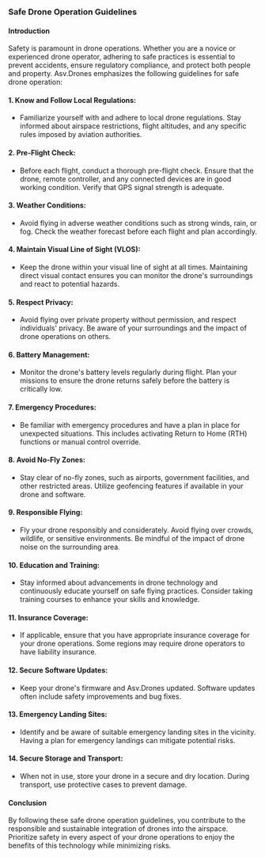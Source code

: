 ### Safe Drone Operation Guidelines

#### Introduction

Safety is paramount in drone operations. Whether you are a novice or experienced drone operator, adhering to safe practices is essential to prevent accidents, ensure regulatory compliance, and protect both people and property. Asv.Drones emphasizes the following guidelines for safe drone operation:

#### 1. **Know and Follow Local Regulations:**

   - Familiarize yourself with and adhere to local drone regulations. Stay informed about airspace restrictions, flight altitudes, and any specific rules imposed by aviation authorities.

#### 2. **Pre-Flight Check:**

   - Before each flight, conduct a thorough pre-flight check. Ensure that the drone, remote controller, and any connected devices are in good working condition. Verify that GPS signal strength is adequate.

#### 3. **Weather Conditions:**

   - Avoid flying in adverse weather conditions such as strong winds, rain, or fog. Check the weather forecast before each flight and plan accordingly.

#### 4. **Maintain Visual Line of Sight (VLOS):**

   - Keep the drone within your visual line of sight at all times. Maintaining direct visual contact ensures you can monitor the drone's surroundings and react to potential hazards.

#### 5. **Respect Privacy:**

   - Avoid flying over private property without permission, and respect individuals' privacy. Be aware of your surroundings and the impact of drone operations on others.

#### 6. **Battery Management:**

   - Monitor the drone's battery levels regularly during flight. Plan your missions to ensure the drone returns safely before the battery is critically low.

#### 7. **Emergency Procedures:**

   - Be familiar with emergency procedures and have a plan in place for unexpected situations. This includes activating Return to Home (RTH) functions or manual control override.

#### 8. **Avoid No-Fly Zones:**

   - Stay clear of no-fly zones, such as airports, government facilities, and other restricted areas. Utilize geofencing features if available in your drone and software.

#### 9. **Responsible Flying:**

   - Fly your drone responsibly and considerately. Avoid flying over crowds, wildlife, or sensitive environments. Be mindful of the impact of drone noise on the surrounding area.

#### 10. **Education and Training:**

   - Stay informed about advancements in drone technology and continuously educate yourself on safe flying practices. Consider taking training courses to enhance your skills and knowledge.

#### 11. **Insurance Coverage:**

   - If applicable, ensure that you have appropriate insurance coverage for your drone operations. Some regions may require drone operators to have liability insurance.

#### 12. **Secure Software Updates:**

   - Keep your drone's firmware and Asv.Drones updated. Software updates often include safety improvements and bug fixes.

#### 13. **Emergency Landing Sites:**

   - Identify and be aware of suitable emergency landing sites in the vicinity. Having a plan for emergency landings can mitigate potential risks.

#### 14. **Secure Storage and Transport:**

   - When not in use, store your drone in a secure and dry location. During transport, use protective cases to prevent damage.

#### Conclusion

By following these safe drone operation guidelines, you contribute to the responsible and sustainable integration of drones into the airspace. Prioritize safety in every aspect of your drone operations to enjoy the benefits of this technology while minimizing risks.